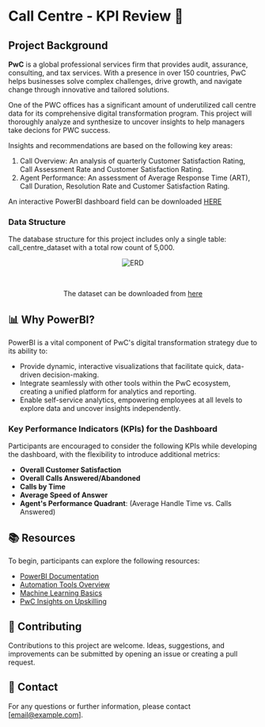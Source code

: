 # Call Centre - KPI Review 🚀

## Project Background</br>
**PwC** is a global professional services firm that provides audit, assurance, consulting, and tax services. With a presence in over 150 countries, PwC helps businesses solve complex challenges, drive growth, and navigate change through innovative and tailored solutions.

One of the PWC offices has a significant amount of underutilized call centre data for its comprehensive digital transformation program. This project will thoroughly analyze and synthesize to uncover insights to help managers take decions for PWC success.

Insights and recommendations are based on the following key areas:</br>
1. Call Overview: An analysis of quarterly Customer Satisfaction Rating, Call Assessment Rate and Customer Satisfaction Rating.
2. Agent Performance: An assessment of Average Response Time (ART), Call Duration, Resolution Rate and Customer Satisfaction Rating.

An interactive PowerBI dashboard field can be downloaded [HERE](https://github.com/srishupadhyay/PWC-Digital-Accelerator-PowerBI/blob/c4d0d44612b08dc535fdc5d791e6f27a3149f910/PWC%20-%20Data%20%2B%20Dashboard%20File/Call%20Center%20Dashboard.pbix)

### Data Structure
The database structure for this project includes only a single table: call_centre_dataset with a total row count of 5,000.</br>

<p align="center">
  <img src="https://github.com/user-attachments/assets/012b6c8b-a2a3-4dbd-8de5-bd0f87fefd52" alt="ERD">
</p>
</br>

<p align="center">
  The dataset can be downloaded from <a href="https://github.com/srishupadhyay/PWC-Digital-Accelerator-PowerBI/issues/2#issue-2526578190">here</a>
</p>


## 📊 Why PowerBI?

PowerBI is a vital component of PwC's digital transformation strategy due to its ability to:
- Provide dynamic, interactive visualizations that facilitate quick, data-driven decision-making.
- Integrate seamlessly with other tools within the PwC ecosystem, creating a unified platform for analytics and reporting.
- Enable self-service analytics, empowering employees at all levels to explore data and uncover insights independently.

### Key Performance Indicators (KPIs) for the Dashboard

Participants are encouraged to consider the following KPIs while developing the dashboard, with the flexibility to introduce additional metrics:
- **Overall Customer Satisfaction**
- **Overall Calls Answered/Abandoned**
- **Calls by Time**
- **Average Speed of Answer**
- **Agent's Performance Quadrant**: (Average Handle Time vs. Calls Answered)

## 📚 Resources

To begin, participants can explore the following resources:
- [PowerBI Documentation](https://docs.microsoft.com/en-us/power-bi/)
- [Automation Tools Overview](https://docs.microsoft.com/en-us/power-automate/)
- [Machine Learning Basics](https://docs.microsoft.com/en-us/azure/machine-learning/)
- [PwC Insights on Upskilling](https://www.pwc.com/gx/en/issues/upskilling.html)

## 🤝 Contributing

Contributions to this project are welcome. Ideas, suggestions, and improvements can be submitted by opening an issue or creating a pull request.

## 📧 Contact

For any questions or further information, please contact [email@example.com].
